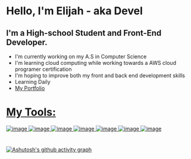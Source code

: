 # Hello, I'm Elijah - aka Devel

## I'm a High-school Student and Front-End Developer.
- I'm currently working on my A.S in Computer Science
- I'm learning cloud computing while working towards a AWS cloud programer certification
- I'm hoping to improve both my front and back end development skills
- Learning Daily
- <a href="https://Devel-E.github.io/Portfolio"> My Portfolio
  
# My Tools:
![image](https://user-images.githubusercontent.com/89178899/141670352-4b8d2962-5eca-40ca-8374-9cdf4840eb74.png)
![image](https://user-images.githubusercontent.com/89178899/141670315-be7b551a-caae-4ded-8db8-5c7dfc429025.png)
![image](https://user-images.githubusercontent.com/89178899/141670327-8cee528c-d74b-431a-add5-fe290f884961.png)
![image](https://user-images.githubusercontent.com/89178899/141670400-983adea3-90d9-4825-bdda-f0dbb7fe0eeb.png)
![image](https://user-images.githubusercontent.com/89178899/141670298-2c95b355-a00f-4aaa-8ecc-3eb2394bf2bb.png)
![image](https://user-images.githubusercontent.com/89178899/141670309-f9e32182-0461-4ac7-b53e-3e3cf91b592e.png)
![image](https://user-images.githubusercontent.com/89178899/141670369-c9821dfe-17c2-4a72-af9b-32f7b3912288.png)
#
[![Ashutosh's github activity graph](https://activity-graph.herokuapp.com/graph?username=Devel-E&theme=react-dark)](https://github.com/ashutosh00710/github-readme-activity-graph)
